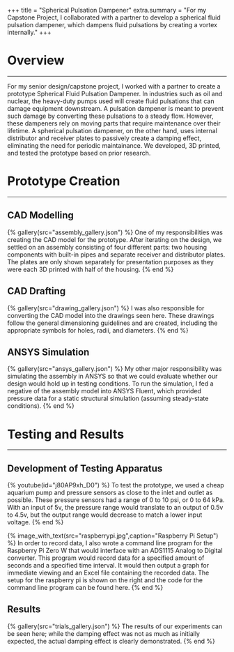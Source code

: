 +++
title = "Spherical Pulsation Dampener"
extra.summary = "For my Capstone Project, I collaborated with a partner to develop a spherical fluid pulsation dampener, which dampens fluid pulsations by creating a vortex internally."
+++

# Overview
------

For my senior design/capstone project, I worked with a partner to create a prototype Spherical Fluid Pulsation Dampener. In industries such as oil and nuclear, the heavy-duty pumps used will create fluid pulsations that can damage equipment downstream. A pulsation dampener is meant to prevent such damage by converting these pulsations to a steady flow. However, these dampeners rely on moving parts that require maintenance over their lifetime. A spherical pulsation dampener, on the other hand, uses internal distributor and receiver plates to passively create a damping effect, eliminating the need for periodic maintainance. We developed, 3D printed, and tested the prototype based on prior research.

# Prototype Creation
------

## CAD Modelling

{% gallery(src="assembly_gallery.json") %}
One of my responsibilities was creating the CAD model for the prototype. After iterating on the design, we settled on an assembly consisting of four different parts: two housing components with built-in pipes and separate receiver and distributor plates. The plates are only shown separately for presentation purposes as they were each 3D printed with half of the housing.
{% end %}

## CAD Drafting
{% gallery(src="drawing_gallery.json") %}
I was also responsible for converting the CAD model into the drawings seen here. These drawings follow the general dimensioning guidelines and are created, including the appropriate symbols for holes, radii, and diameters.
{% end %}

## ANSYS Simulation

{% gallery(src="ansys_gallery.json") %}
My other major responsibility was simulating the assembly in ANSYS so that we could evaluate whether our design would hold up in testing conditions. To run the simulation, I fed a negative of the assembly model into ANSYS Fluent, which provided pressure data for a static structural simulation (assuming steady-state conditions).
{% end %} 

# Testing and Results
------
## Development of Testing Apparatus

{% youtube(id="j80AP9xh_D0") %}
To test the prototype, we used a cheap aquarium pump and pressure sensors as close to the inlet and outlet as possible. These pressure sensors had a range of 0 to 10 psi, or 0 to 64 kPa. With an input of 5v, the pressure range would translate to an output of 0.5v to 4.5v, but the output range would decrease to match a lower input voltage.
{% end %}

{% image_with_text(src="raspberrypi.jpg",caption="Raspberry Pi Setup") %}
In order to record data, I also wrote a command line program for the Raspberry Pi Zero W that would interface with an ADS1115 Analog to Digital converter. This program would record data for a specified amount of seconds and a specified time interval. It would then output a graph for immediate viewing and an Excel file containing the recorded data. The setup for the raspberry pi is shown on the right and the code for the command line program can be found here.
{% end %}

## Results

{% gallery(src="trials_gallery.json") %}
The results of our experiments can be seen here; while the damping effect was not as much as initially expected, the actual damping effect is clearly demonstrated.
{% end %}